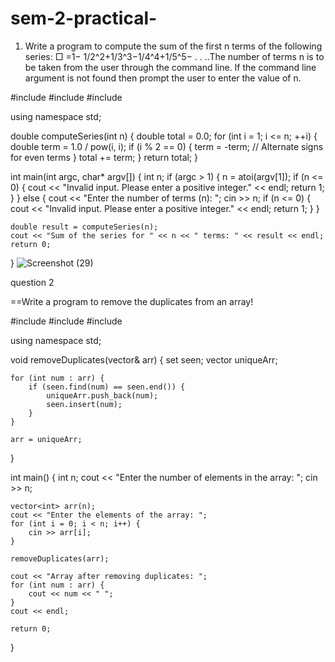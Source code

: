 # sem-2-practical-
1) Write a program to compute the sum of the first n terms of the following series:
□ =1− 1/2^2+1/3^3−1/4^4+1/5^5− . . ..The number of terms n is to be taken from the user through the command line. If the command line argument is not found then prompt the user to enter the value of n.


#include <iostream>
#include <cmath>
#include <cstdlib>

using namespace std;

double computeSeries(int n) {
    double total = 0.0;
    for (int i = 1; i <= n; ++i) {
        double term = 1.0 / pow(i, i);
        if (i % 2 == 0) {
            term = -term; // Alternate signs for even terms
        }
        total += term;
    }
    return total;
}

int main(int argc, char* argv[]) {
    int n;
    if (argc > 1) {
        n = atoi(argv[1]);
        if (n <= 0) {
            cout << "Invalid input. Please enter a positive integer." << endl;
            return 1;
        }
    } else {
        cout << "Enter the number of terms (n): ";
        cin >> n;
        if (n <= 0) {
            cout << "Invalid input. Please enter a positive integer." << endl;
            return 1;
        }
    }
    
    double result = computeSeries(n);
    cout << "Sum of the series for " << n << " terms: " << result << endl;
    return 0;
}
![Screenshot (29)](https://github.com/user-attachments/assets/2c427a0e-91c3-44cc-9150-1f5613fab70d)

question 2

==Write a program to remove the duplicates from an array!

#include <iostream>
#include <vector>
#include <set>

using namespace std;

void removeDuplicates(vector<int>& arr) {
    set<int> seen;
    vector<int> uniqueArr;
    
    for (int num : arr) {
        if (seen.find(num) == seen.end()) {
            uniqueArr.push_back(num);
            seen.insert(num);
        }
    }
    
    arr = uniqueArr;
}

int main() {
    int n;
    cout << "Enter the number of elements in the array: ";
    cin >> n;
    
    vector<int> arr(n);
    cout << "Enter the elements of the array: ";
    for (int i = 0; i < n; i++) {
        cin >> arr[i];
    }
    
    removeDuplicates(arr);
    
    cout << "Array after removing duplicates: ";
    for (int num : arr) {
        cout << num << " ";
    }
    cout << endl;
    
    return 0;
}















